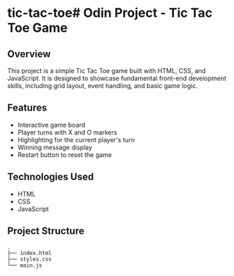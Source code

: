 # tic-tac-toe# Odin Project - Tic Tac Toe Game

## Overview

This project is a simple Tic Tac Toe game built with HTML, CSS, and JavaScript. It is designed to showcase fundamental front-end development skills, including grid layout, event handling, and basic game logic.

## Features

- Interactive game board
- Player turns with X and O markers
- Highlighting for the current player's turn
- Winning message display
- Restart button to reset the game

## Technologies Used

- HTML
- CSS
- JavaScript

## Project Structure

```plaintext
.
├── index.html
├── styles.css
└── main.js
```
